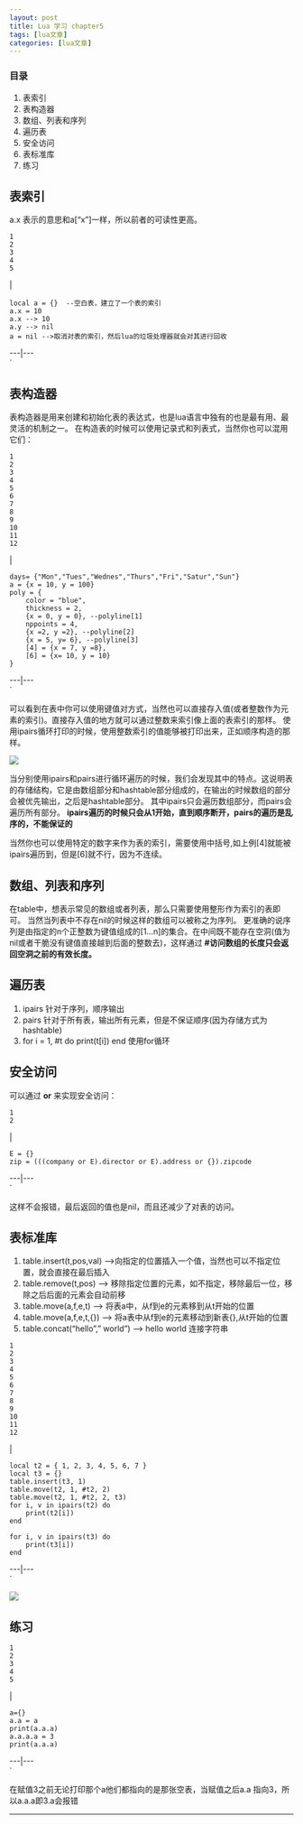 ```yaml
---
layout: post
title: Lua 学习 chapter5  
tags: [lua文章]
categories: [lua文章]
---
```

### 目录

  1. 表索引
  2. 表构造器
  3. 数组、列表和序列
  4. 遍历表
  5. 安全访问
  6. 表标准库
  7. 练习

## 表索引

a.x 表示的意思和a[“x”]一样，所以前者的可读性更高。

    
    
    1
    2
    3
    4
    5
    

|

    
    
    local a = {}  --空白表，建立了一个表的索引
    a.x = 10
    a.x --> 10
    a.y --> nil
    a = nil -->取消对表的索引，然后lua的垃圾处理器就会对其进行回收
      
  
---|---  
`

## 表构造器

表构造器是用来创建和初始化表的表达式，也是lua语言中独有的也是最有用、最灵活的机制之一。 在构造表的时候可以使用记录式和列表式，当然你也可以混用它们：

    
    
    1
    2
    3
    4
    5
    6
    7
    8
    9
    10
    11
    12
    

|

    
    
    days= {"Mon","Tues","Wednes","Thurs","Fri","Satur","Sun"}
    a = {x = 10, y = 100}
    poly = {
    	color = "blue",
    	thickness = 2,
    	{x = 0, y = 0}, --polyline[1]
    	nppoints = 4,
    	{x =2, y =2}, --polyline[2]
    	{x = 5, y= 6}, --polyline[3]
    	[4] = {x = 7, y =8},
    	[6] = {x= 10, y = 10}
    }
      
  
---|---  
`

可以看到在表中你可以使用键值对方式，当然也可以直接存入值(或者整数作为元素的索引)。直接存入值的地方就可以通过整数来索引像上面的表索引的那样。
使用ipairs循环打印的时候，使用整数索引的值能够被打印出来，正如顺序构造的那样。

![](https://i.imgur.com/MMD6oy1.png)

当分别使用ipairs和pairs进行循环遍历的时候，我们会发现其中的特点。这说明表的存储结构，它是由数组部分和hashtable部分组成的，在输出的时候数组的部分会被优先输出，之后是hashtable部分。
其中ipairs只会遍历数组部分，而pairs会遍历所有部分。
**ipairs遍历的时候只会从1开始，直到顺序断开，pairs的遍历是乱序的，不能保证的**

当然你也可以使用特定的数字来作为表的索引，需要使用中括号,如上例[4]就能被ipairs遍历到，但是[6]就不行，因为不连续。

## 数组、列表和序列

在table中，想表示常见的数组或者列表，那么只需要使用整形作为索引的表即可。 当然当列表中不存在nil的时候这样的数组可以被称之为序列。
更准确的说序列是由指定的n个正整数为键值组成的[1…n]的集合。在中间既不能存在空洞(值为nil或者干脆没有键值直接越到后面的整数去)，这样通过
**#访问数组的长度只会返回空洞之前的有效长度。**

## 遍历表

  1. ipairs 针对于序列，顺序输出
  2. pairs 针对于所有表，输出所有元素，但是不保证顺序(因为存储方式为hashtable)
  3. for i = 1, #t do print(t[i]) end 使用for循环

## 安全访问

可以通过 **or** 来实现安全访问：

    
    
    1
    2
    

|

    
    
    E = {}
    zip = (((company or E).director or E).address or {}).zipcode 
      
  
---|---  
`

这样不会报错，最后返回的值也是nil，而且还减少了对表的访问。

## 表标准库

  1. table.insert(t,pos,val) –>向指定的位置插入一个值，当然也可以不指定位置，就会直接在最后插入
  2. table.remove(t,pos) –> 移除指定位置的元素，如不指定，移除最后一位，移除之后后面的元素会自动前移
  3. table.move(a,f,e,t) –> 将表a中，从f到e的元素移到从t开始的位置
  4. table.move(a,f,e,t,{}) –> 将a表中从f到e的元素移动到新表{},从t开始的位置
  5. table.concat(“hello”,” world”) –> hello world 连接字符串

    
    
    1
    2
    3
    4
    5
    6
    7
    8
    9
    10
    11
    12
    

|

    
    
    local t2 = { 1, 2, 3, 4, 5, 6, 7 }
    local t3 = {}
    table.insert(t3, 1)
    table.move(t2, 1, #t2, 2)
    table.move(t2, 1, #t2, 2, t3)
    for i, v in ipairs(t2) do
        print(t2[i])
    end
    
    for i, v in ipairs(t3) do
        print(t3[i])
    end
      
  
---|---  
`

![](https://i.imgur.com/q882Pfl.png)

## 练习

    
    
    1
    2
    3
    4
    5
    

|

    
    
    a={}
    a.a = a
    print(a.a.a)
    a.a.a.a = 3
    print(a.a.a)
      
  
---|---  
`

在赋值3之前无论打印那个a他们都指向的是那张空表，当赋值之后a.a 指向3，所以a.a.a即3.a会报错

* * *
